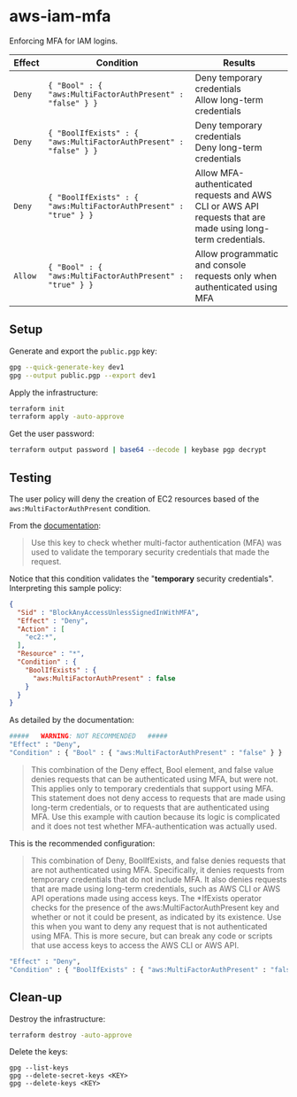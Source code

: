 # aws-iam-mfa

Enforcing MFA for IAM logins.

| Effect | Condition  | Results
| -------|--------------------------|---------------
| `Deny` | `{ "Bool" : { "aws:MultiFactorAuthPresent" : "false" } }` | Deny temporary credentials <br/> Allow long-term credentials |
| `Deny` | `{ "BoolIfExists" : { "aws:MultiFactorAuthPresent" : "false" } }` | Deny temporary credentials <br/> Deny long-term credentials |
| `Deny` | `{ "BoolIfExists" : { "aws:MultiFactorAuthPresent" : "true" } }` | Allow MFA-authenticated requests and AWS CLI or AWS API requests that are made using long-term credentials. |
| `Allow` | `{ "Bool" : { "aws:MultiFactorAuthPresent" : "true" } }` | Allow programmatic and console requests only when authenticated using MFA |

## Setup

Generate and export the `public.pgp` key:

```sh
gpg --quick-generate-key dev1
gpg --output public.pgp --export dev1
```

Apply the infrastructure:

```sh
terraform init
terraform apply -auto-approve
```

Get the user password:

```sh
terraform output password | base64 --decode | keybase pgp decrypt
```

## Testing

The user policy will deny the creation of EC2 resources based of the `aws:MultiFactorAuthPresent` condition.

From the [documentation](https://docs.aws.amazon.com/IAM/latest/UserGuide/reference_policies_condition-keys.html#condition-keys-multifactorauthpresent):

> Use this key to check whether multi-factor authentication (MFA) was used to validate the temporary security credentials that made the request.

Notice that this condition validates the "**temporary** security credentials". Interpreting this sample policy:

```json
{
  "Sid" : "BlockAnyAccessUnlessSignedInWithMFA",
  "Effect" : "Deny",
  "Action" : [
    "ec2:*",
  ],
  "Resource" : "*",
  "Condition" : {
    "BoolIfExists" : {
      "aws:MultiFactorAuthPresent" : false
    }
  }
}
```

As detailed by the documentation:

```sh
#####   WARNING: NOT RECOMMENDED   #####
"Effect" : "Deny",
"Condition" : { "Bool" : { "aws:MultiFactorAuthPresent" : "false" } }
```
> This combination of the Deny effect, Bool element, and false value denies requests that can be authenticated using MFA, but were not. This applies only to temporary credentials that support using MFA. This statement does not deny access to requests that are made using long-term credentials, or to requests that are authenticated using MFA. Use this example with caution because its logic is complicated and it does not test whether MFA-authentication was actually used.

This is the recommended configuration:

> This combination of Deny, BoolIfExists, and false denies requests that are not authenticated using MFA. Specifically, it denies requests from temporary credentials that do not include MFA. It also denies requests that are made using long-term credentials, such as AWS CLI or AWS API operations made using access keys. The *IfExists operator checks for the presence of the aws:MultiFactorAuthPresent key and whether or not it could be present, as indicated by its existence. Use this when you want to deny any request that is not authenticated using MFA. This is more secure, but can break any code or scripts that use access keys to access the AWS CLI or AWS API.

```sh
"Effect" : "Deny",
"Condition" : { "BoolIfExists" : { "aws:MultiFactorAuthPresent" : "false" } }
```

## Clean-up

Destroy the infrastructure:

```sh
terraform destroy -auto-approve
```

Delete the keys:

```
gpg --list-keys
gpg --delete-secret-keys <KEY>
gpg --delete-keys <KEY>
```
